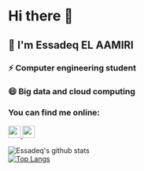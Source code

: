 # Hi there 👋
## 💬 I'm Essadeq EL AAMIRI
### ⚡ Computer engineering student
### 😄 Big data and cloud computing

### You can find me online:
<p>
  <a target="_blank" href="https://www.linkedin.com/in/elaamiri-essadeq/">
    <img src="https://img.shields.io/badge/linkedin-%230077B5.svg?&style=for-the-badge&logo=linkedin&logoColor=white" height=25>
  </a>
  <a target="_blank" href="mailto:essadeq0701@gmail.com">
    <img src="https://img.shields.io/badge/gmail-BB001B.svg?&style=for-the-badge&logo=gmail&logoColor=white" height=25>
  </a>
</p>

![Essadeq's github stats](https://github-readme-stats.vercel.app/api?username=edssadeq)  
[![Top Langs](https://github-readme-stats.vercel.app/api/top-langs/?username=edssadeq)](https://github.com/edssadeq/github-readme-stats)

